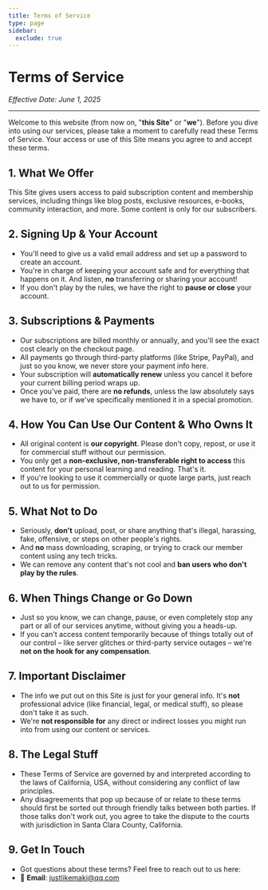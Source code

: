 ```yaml
---
title: Terms of Service
type: page
sidebar:
  exclude: true
---
```

# Terms of Service

*Effective Date: June 1, 2025*

---

Welcome to this website (from now on, "**this Site**" or "**we**"). Before you dive into using our services, please take a moment to carefully read these Terms of Service. Your access or use of this Site means you agree to and accept these terms.

## 1. What We Offer
This Site gives users access to paid subscription content and membership services, including things like blog posts, exclusive resources, e-books, community interaction, and more. Some content is only for our subscribers.

## 2. Signing Up & Your Account
- You'll need to give us a valid email address and set up a password to create an account.
- You're in charge of keeping your account safe and for everything that happens on it. And listen, **no** transferring or sharing your account!
- If you don't play by the rules, we have the right to **pause or close** your account.

## 3. Subscriptions & Payments
- Our subscriptions are billed monthly or annually, and you'll see the exact cost clearly on the checkout page.
- All payments go through third-party platforms (like Stripe, PayPal), and just so you know, we never store your payment info here.
- Your subscription will **automatically renew** unless you cancel it before your current billing period wraps up.
- Once you've paid, there are **no refunds**, unless the law absolutely says we have to, or if we've specifically mentioned it in a special promotion.

## 4. How You Can Use Our Content & Who Owns It
- All original content is **our copyright**. Please don't copy, repost, or use it for commercial stuff without our permission.
- You only get a **non-exclusive, non-transferable right to access** this content for your personal learning and reading. That's it.
- If you're looking to use it commercially or quote large parts, just reach out to us for permission.

## 5. What Not to Do
- Seriously, **don't** upload, post, or share anything that's illegal, harassing, fake, offensive, or steps on other people's rights.
- And **no** mass downloading, scraping, or trying to crack our member content using any tech tricks.
- We can remove any content that's not cool and **ban users who don't play by the rules**.

## 6. When Things Change or Go Down
- Just so you know, we can change, pause, or even completely stop any part or all of our services anytime, without giving you a heads-up.
- If you can't access content temporarily because of things totally out of our control – like server glitches or third-party service outages – we're **not on the hook for any compensation**.

## 7. Important Disclaimer
- The info we put out on this Site is just for your general info. It's **not** professional advice (like financial, legal, or medical stuff), so please don't take it as such.
- We're **not responsible for** any direct or indirect losses you might run into from using our content or services.

## 8. The Legal Stuff
- These Terms of Service are governed by and interpreted according to the laws of California, USA, without considering any conflict of law principles.
- Any disagreements that pop up because of or relate to these terms should first be sorted out through friendly talks between both parties. If those talks don't work out, you agree to take the dispute to the courts with jurisdiction in Santa Clara County, California.

## 9. Get In Touch
- Got questions about these terms? Feel free to reach out to us here:
- 📧 **Email**: [justlikemaki@qq.com](mailto:justlikemaki@qq.com)